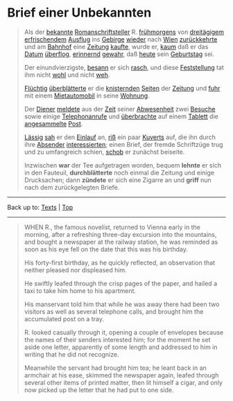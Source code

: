 # Brief einer Unbekannten

> Als der [bekannte](../../adjectives/b/be/bekannt.md) [Romanschriftsteller](../../nouns/r/ro/Romanschriftsteller.md) R. [frühmorgens](../../adverbs/f/fr/fruehmorgens.md) von [dreitägigem](../../adjectives/d/dr/dreitaegig.md) [erfrischendem](../../adjectives/e/er/erfrischend.md) [Ausflug](../../nouns/a/au/Ausflug.md) ins [Gebirge](../../nouns/g/ge/Gebirge.md) [wieder](../../adverbs/w/wi/wieder.md) nach [Wien](../../nouns/w/wi/Wien.md) [zurückkehrte](../../verbs/z/zu/zurueckkehren.md) und am [Bahnhof](../../nouns/b/ba/Bahnhof.md) eine [Zeitung](../../nouns/z/ze/Zeitung.md) [kaufte](../../verbs/k/ka/kaufen.md), wurde er, [kaum](../../adverbs/k/ka/kaum.md) daß er das [Datum](../../nouns/d/da/Datum.md) [überflog](../../verbs/ue/ueb/ueberfliegen.md), [erinnernd](../../adjectives/e/er/erinnernd.md) [gewahr](../../adjectives/g/ge/gewahr.md), daß [heute](../../adverbs/h/he/heute.md) sein [Geburtstag](../../nouns/g/ge/Geburtstag.md) sei.
>
> Der einundvierzigste, [besann](../../verbs/b/be/besinnen.md) er sich [rasch](../../adjectives/r/ra/rasch.md), und diese [Feststellung](../../nouns/f/fe/Feststellung.md) tat ihm nicht [wohl](../../adjectives/w/wo/wohl.md) und nicht [weh](../../adjectives/w/we/weh.md).
>
> [Flüchtig](../../adjectives/f/fl/fluechtig.md) [überblätterte](../../verbs/ue/ueb/ueberblaettern.md) er die [knisternden](../../adjectives/k/kn/knisternd.md) [Seiten](../../nouns/s/se/Seite.md) der [Zeitung](../../nouns/z/ze/Zeitung.md) und [fuhr](../../verbs/f/fa/fahren.md) mit einem [Mietautomobil](../../nouns/m/mi/Mietautomobil.md) in seine [Wohnung](../../nouns/w/wo/Wohnung.md).
>
> Der [Diener](../../nouns/d/di/Diener.md) [meldete](../../verbs/m/me/melden.md) aus der [Zeit](../../nouns/z/ze/Zeit.md) seiner [Abwesenheit](../../nouns/a/ab/Abwesenheit.md) zwei [Besuche](../../nouns/b/be/Besuch.md) sowie einige [Telephonanrufe](../../nouns/t/te/Telephonanruf.md) und [überbrachte](../../verbs/ue/ueb/ueberbringen.md) auf einem [Tablett](../../nouns/t/ta/Tablett.md) die [angesammelte](../../adjectives/a/an/angesammelt.md) [Post](../../nouns/p/po/Post.md).
>
> [Lässig](../../adjectives/l/lae/laessig.md) [sah](../../verbs/a/an/ansehen.md) er den [Einlauf](../../nouns/e/ei/Einlauf.md) an, [riß](../../verbs/a/au/aufreissen.md) ein paar [Kuverts](../../nouns/k/ku/Kuvert.md) auf, die ihn durch ihre [Absender](../../nouns/a/ab/Absender.md) [interessierten](../../verbs/i/in/interessieren.md); einen Brief, der fremde Schriftzüge trug und zu umfangreich schien, [schob](../../verbs/b/be/beiseiteschieben.md) er zunächst beiseite.
>
> Inzwischen **war** der Tee aufgetragen worden, bequem **lehnte** er sich in den Fauteuil, **durchblätterte** noch einmal die Zeitung und einige Drucksachen; dann **zündete** er sich eine Zigarre an und **griff** nun nach dem zurückgelegten Briefe.

----

Back up to: [Texts](../index.md) | [Top](../../index.md)

----

> WHEN R., the famous novelist, returned to Vienna early in the morning, after a refreshing three-day excursion into the mountains, and bought a newspaper at the railway station, he was reminded as soon as his eye fell on the date that this was his birthday.
>
> His forty-first birthday, as he quickly reflected, an observation that neither pleased nor displeased him.
>
> He swiftly leafed through the crisp pages of the paper, and hailed a taxi to take him home to his apartment.
>
> His manservant told him that while he was away there had been two visitors as well as several telephone calls, and brought him the accumulated post on a tray.
>
> R. looked casually through it, opening a couple of envelopes because the names of their senders interested him; for the moment he set aside one letter, apparently of some length and addressed to him in writing that he did not recognize.
>
> Meanwhile the servant had brought him tea; he leant back in an armchair at his ease, skimmed the newspaper again, leafed through several other items of printed matter, then lit himself a cigar, and only now picked up the letter that he had put to one side.

